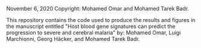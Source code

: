 November 6, 2020
Copyright: Mohamed Omar and Mohamed Tarek Badr.

This repository contains the code used to produce the results and figures in the manuscript entitled "Host blood gene signatures can predict the progression to severe and cerebral malaria" by: Mohamed Omar, Luigi Marchionni, Georg Häcker, and Mohamed Tarek Badr.